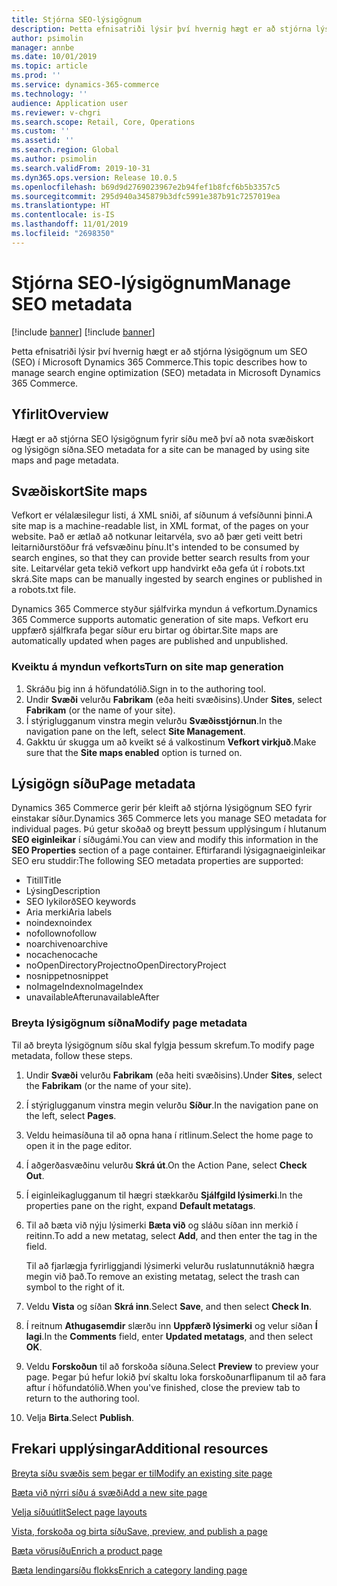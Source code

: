 ```yaml
---
title: Stjórna SEO-lýsigögnum
description: Þetta efnisatriði lýsir því hvernig hægt er að stjórna lýsigögnum um SEO (SEO) í Microsoft Dynamics 365 Commerce.
author: psimolin
manager: annbe
ms.date: 10/01/2019
ms.topic: article
ms.prod: ''
ms.service: dynamics-365-commerce
ms.technology: ''
audience: Application user
ms.reviewer: v-chgri
ms.search.scope: Retail, Core, Operations
ms.custom: ''
ms.assetid: ''
ms.search.region: Global
ms.author: psimolin
ms.search.validFrom: 2019-10-31
ms.dyn365.ops.version: Release 10.0.5
ms.openlocfilehash: b69d9d2769023967e2b94fef1b8fcf6b5b3357c5
ms.sourcegitcommit: 295d940a345879b3dfc5991e387b91c7257019ea
ms.translationtype: HT
ms.contentlocale: is-IS
ms.lasthandoff: 11/01/2019
ms.locfileid: "2698350"
---
```

# <a name="manage-seo-metadata"></a><span data-ttu-id="26641-103">Stjórna SEO-lýsigögnum</span><span class="sxs-lookup"><span data-stu-id="26641-103">Manage SEO metadata</span></span>

[!include [banner](includes/preview-banner.md)]
[!include [banner](includes/banner.md)]

<span data-ttu-id="26641-104">Þetta efnisatriði lýsir því hvernig hægt er að stjórna lýsigögnum um SEO (SEO) í Microsoft Dynamics 365 Commerce.</span><span class="sxs-lookup"><span data-stu-id="26641-104">This topic describes how to manage search engine optimization (SEO) metadata in Microsoft Dynamics 365 Commerce.</span></span>

## <a name="overview"></a><span data-ttu-id="26641-105">Yfirlit</span><span class="sxs-lookup"><span data-stu-id="26641-105">Overview</span></span>

<span data-ttu-id="26641-106">Hægt er að stjórna SEO lýsigögnum fyrir síðu með því að nota svæðiskort og lýsigögn síðna.</span><span class="sxs-lookup"><span data-stu-id="26641-106">SEO metadata for a site can be managed by using site maps and page metadata.</span></span>
    
## <a name="site-maps"></a><span data-ttu-id="26641-107">Svæðiskort</span><span class="sxs-lookup"><span data-stu-id="26641-107">Site maps</span></span>

<span data-ttu-id="26641-108">Vefkort er vélalæsilegur listi, á XML sniði, af síðunum á vefsíðunni þinni.</span><span class="sxs-lookup"><span data-stu-id="26641-108">A site map is a machine-readable list, in XML format, of the pages on your website.</span></span> <span data-ttu-id="26641-109">Það er ætlað að notkunar leitarvéla, svo að þær geti veitt betri leitarniðurstöður frá vefsvæðinu þínu.</span><span class="sxs-lookup"><span data-stu-id="26641-109">It's intended to be consumed by search engines, so that they can provide better search results from your site.</span></span> <span data-ttu-id="26641-110">Leitarvélar geta tekið vefkort upp handvirkt eða gefa út í robots.txt skrá.</span><span class="sxs-lookup"><span data-stu-id="26641-110">Site maps can be manually ingested by search engines or published in a robots.txt file.</span></span>

<span data-ttu-id="26641-111">Dynamics 365 Commerce styður sjálfvirka myndun á vefkortum.</span><span class="sxs-lookup"><span data-stu-id="26641-111">Dynamics 365 Commerce supports automatic generation of site maps.</span></span> <span data-ttu-id="26641-112">Vefkort eru uppfærð sjálfkrafa þegar síður eru birtar og óbirtar.</span><span class="sxs-lookup"><span data-stu-id="26641-112">Site maps are automatically updated when pages are published and unpublished.</span></span>

### <a name="turn-on-site-map-generation"></a><span data-ttu-id="26641-113">Kveiktu á myndun vefkorts</span><span class="sxs-lookup"><span data-stu-id="26641-113">Turn on site map generation</span></span>

1. <span data-ttu-id="26641-114">Skráðu þig inn á höfundatólið.</span><span class="sxs-lookup"><span data-stu-id="26641-114">Sign in to the authoring tool.</span></span>
1. <span data-ttu-id="26641-115">Undir **Svæði** velurðu **Fabrikam** (eða heiti svæðisins).</span><span class="sxs-lookup"><span data-stu-id="26641-115">Under **Sites**, select **Fabrikam** (or the name of your site).</span></span>
1. <span data-ttu-id="26641-116">Í stýriglugganum vinstra megin velurðu **Svæðisstjórnun**.</span><span class="sxs-lookup"><span data-stu-id="26641-116">In the navigation pane on the left, select **Site Management**.</span></span>
1. <span data-ttu-id="26641-117">Gakktu úr skugga um að kveikt sé á valkostinum **Vefkort virkjuð**.</span><span class="sxs-lookup"><span data-stu-id="26641-117">Make sure that the **Site maps enabled** option is turned on.</span></span>

## <a name="page-metadata"></a><span data-ttu-id="26641-118">Lýsigögn síðu</span><span class="sxs-lookup"><span data-stu-id="26641-118">Page metadata</span></span>

<span data-ttu-id="26641-119">Dynamics 365 Commerce gerir þér kleift að stjórna lýsigögnum SEO fyrir einstakar síður.</span><span class="sxs-lookup"><span data-stu-id="26641-119">Dynamics 365 Commerce lets you manage SEO metadata for individual pages.</span></span> <span data-ttu-id="26641-120">Þú getur skoðað og breytt þessum upplýsingum í hlutanum **SEO eiginleikar** í síðugámi.</span><span class="sxs-lookup"><span data-stu-id="26641-120">You can view and modify this information in the **SEO Properties** section of a page container.</span></span> <span data-ttu-id="26641-121">Eftirfarandi lýsigagnaeiginleikar SEO eru studdir:</span><span class="sxs-lookup"><span data-stu-id="26641-121">The following SEO metadata properties are supported:</span></span>

- <span data-ttu-id="26641-122">Titill</span><span class="sxs-lookup"><span data-stu-id="26641-122">Title</span></span>
- <span data-ttu-id="26641-123">Lýsing</span><span class="sxs-lookup"><span data-stu-id="26641-123">Description</span></span>
- <span data-ttu-id="26641-124">SEO lykilorð</span><span class="sxs-lookup"><span data-stu-id="26641-124">SEO keywords</span></span>
- <span data-ttu-id="26641-125">Aria merki</span><span class="sxs-lookup"><span data-stu-id="26641-125">Aria labels</span></span>
- <span data-ttu-id="26641-126">noindex</span><span class="sxs-lookup"><span data-stu-id="26641-126">noindex</span></span>
- <span data-ttu-id="26641-127">nofollow</span><span class="sxs-lookup"><span data-stu-id="26641-127">nofollow</span></span>
- <span data-ttu-id="26641-128">noarchive</span><span class="sxs-lookup"><span data-stu-id="26641-128">noarchive</span></span>
- <span data-ttu-id="26641-129">nocache</span><span class="sxs-lookup"><span data-stu-id="26641-129">nocache</span></span>
- <span data-ttu-id="26641-130">noOpenDirectoryProject</span><span class="sxs-lookup"><span data-stu-id="26641-130">noOpenDirectoryProject</span></span>
- <span data-ttu-id="26641-131">nosnippet</span><span class="sxs-lookup"><span data-stu-id="26641-131">nosnippet</span></span>
- <span data-ttu-id="26641-132">noImageIndex</span><span class="sxs-lookup"><span data-stu-id="26641-132">noImageIndex</span></span>
- <span data-ttu-id="26641-133">unavailableAfter</span><span class="sxs-lookup"><span data-stu-id="26641-133">unavailableAfter</span></span>

### <a name="modify-page-metadata"></a><span data-ttu-id="26641-134">Breyta lýsigögnum síðna</span><span class="sxs-lookup"><span data-stu-id="26641-134">Modify page metadata</span></span>

<span data-ttu-id="26641-135">Til að breyta lýsigögnum síðu skal fylgja þessum skrefum.</span><span class="sxs-lookup"><span data-stu-id="26641-135">To modify page metadata, follow these steps.</span></span>

1. <span data-ttu-id="26641-136">Undir **Svæði** velurðu **Fabrikam** (eða heiti svæðisins).</span><span class="sxs-lookup"><span data-stu-id="26641-136">Under **Sites**, select the **Fabrikam** (or the name of your site).</span></span>
1. <span data-ttu-id="26641-137">Í stýriglugganum vinstra megin velurðu **Síður**.</span><span class="sxs-lookup"><span data-stu-id="26641-137">In the navigation pane on the left, select **Pages**.</span></span>
1. <span data-ttu-id="26641-138">Veldu heimasíðuna til að opna hana í ritlinum.</span><span class="sxs-lookup"><span data-stu-id="26641-138">Select the home page to open it in the page editor.</span></span>
1. <span data-ttu-id="26641-139">Í aðgerðasvæðinu velurðu **Skrá út**.</span><span class="sxs-lookup"><span data-stu-id="26641-139">On the Action Pane, select **Check Out**.</span></span>
1. <span data-ttu-id="26641-140">Í eiginleikaglugganum til hægri stækkarðu **Sjálfgild lýsimerki**.</span><span class="sxs-lookup"><span data-stu-id="26641-140">In the properties pane on the right, expand **Default metatags**.</span></span>
1. <span data-ttu-id="26641-141">Til að bæta við nýju lýsimerki **Bæta við** og sláðu síðan inn merkið í reitinn.</span><span class="sxs-lookup"><span data-stu-id="26641-141">To add a new metatag, select **Add**, and then enter the tag in the field.</span></span>

    <span data-ttu-id="26641-142">Til að fjarlægja fyrirliggjandi lýsimerki velurðu ruslatunnutáknið hægra megin við það.</span><span class="sxs-lookup"><span data-stu-id="26641-142">To remove an existing metatag, select the trash can symbol to the right of it.</span></span>

1. <span data-ttu-id="26641-143">Veldu **Vista** og síðan **Skrá inn**.</span><span class="sxs-lookup"><span data-stu-id="26641-143">Select **Save**, and then select **Check In**.</span></span>
1. <span data-ttu-id="26641-144">Í reitnum **Athugasemdir** slærðu inn **Uppfærð lýsimerki** og velur síðan **Í lagi**.</span><span class="sxs-lookup"><span data-stu-id="26641-144">In the **Comments** field, enter **Updated metatags**, and then select **OK**.</span></span>
1. <span data-ttu-id="26641-145">Veldu **Forskoðun** til að forskoða síðuna.</span><span class="sxs-lookup"><span data-stu-id="26641-145">Select **Preview** to preview your page.</span></span> <span data-ttu-id="26641-146">Þegar þú hefur lokið því skaltu loka forskoðunarflipanum til að fara aftur í höfundatólið.</span><span class="sxs-lookup"><span data-stu-id="26641-146">When you've finished, close the preview tab to return to the authoring tool.</span></span>
1. <span data-ttu-id="26641-147">Velja **Birta**.</span><span class="sxs-lookup"><span data-stu-id="26641-147">Select **Publish**.</span></span>

## <a name="additional-resources"></a><span data-ttu-id="26641-148">Frekari upplýsingar</span><span class="sxs-lookup"><span data-stu-id="26641-148">Additional resources</span></span>

[<span data-ttu-id="26641-149">Breyta síðu svæðis sem þegar er til</span><span class="sxs-lookup"><span data-stu-id="26641-149">Modify an existing site page</span></span>](modify-existing-page.md)

[<span data-ttu-id="26641-150">Bæta við nýrri síðu á svæði</span><span class="sxs-lookup"><span data-stu-id="26641-150">Add a new site page</span></span>](add-new-page.md)

[<span data-ttu-id="26641-151">Velja síðuútlit</span><span class="sxs-lookup"><span data-stu-id="26641-151">Select page layouts</span></span>](select-page-layouts.md)

[<span data-ttu-id="26641-152">Vista, forskoða og birta síðu</span><span class="sxs-lookup"><span data-stu-id="26641-152">Save, preview, and publish a page</span></span>](save-preview-publish-page.md)

[<span data-ttu-id="26641-153">Bæta vörusíðu</span><span class="sxs-lookup"><span data-stu-id="26641-153">Enrich a product page</span></span>](enrich-product-page.md)

[<span data-ttu-id="26641-154">Bæta lendingarsíðu flokks</span><span class="sxs-lookup"><span data-stu-id="26641-154">Enrich a category landing page</span></span>](enrich-category-page.md)


